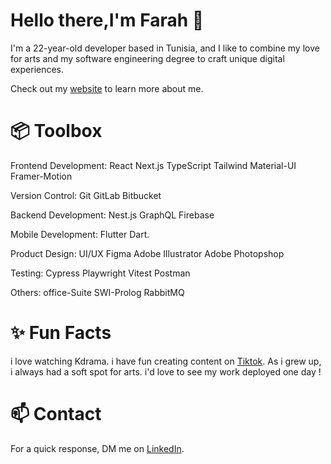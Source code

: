 # Hello there,I'm Farah 🌱
I'm a 22-year-old developer based in Tunisia, and I like to combine my love for arts and my software engineering degree to craft unique digital experiences.

Check out my [website](https://www.figma.com/file/NzAIT8c73rTiYe5fwiYrXo/mon-portfolio?type=design&node-id=0-1&mode=design&t=uFQu1iv6f8j5tVdL-0) to learn more about me.

# 📦 Toolbox

Frontend Development: React Next.js TypeScript Tailwind Material-UI Framer-Motion

Version Control: Git GitLab Bitbucket

Backend Development: Nest.js GraphQL Firebase

Mobile Development: Flutter Dart.

Product Design: UI/UX Figma Adobe Illustrator Adobe Photopshop

Testing: Cypress Playwright Vitest Postman 

Others: office-Suite SWI-Prolog RabbitMQ 

# ✨ Fun Facts

i love watching Kdrama.
i have fun creating content on [Tiktok](https://l.messenger.com/l.php?u=https%3A%2F%2Fwww.tiktok.com%2F%40unknownfifia%3F_t%3D8lOusbByEXW%26_r%3D1&h=AT2vzR-GdIFFvDYKJ8ZAfshg5mT9wJyztGNqTT_vVxSGh1DX3ZhtFmlvBR8vf0-csC15xOvvivZZ-AsbEZqQUAjPUqHguWAt83b-1O7ibLd4mBEFxPsjpcrp63VozyCm823ERA).
As i grew up, i always had a soft spot for arts.
i'd love to see my work deployed one day !

# 📫 Contact

For a quick response, DM me on [LinkedIn](https://www.linkedin.com/in/farah-trigui-a4474821a/).
<!--
**FarahTrigui/FarahTrigui** is a ✨ _special_ ✨ repository because its `README.md` (this file) appears on your GitHub profile.

Here are some ideas to get you started:

- 🔭 I’m currently working on ...
- 🌱 I’m currently learning ...
- 👯 I’m looking to collaborate on ...
- 🤔 I’m looking for help with ...
- 💬 Ask me about ...
- 📫 How to reach me: ...
- 😄 Pronouns: ...
- ⚡ Fun fact: ...
-->
